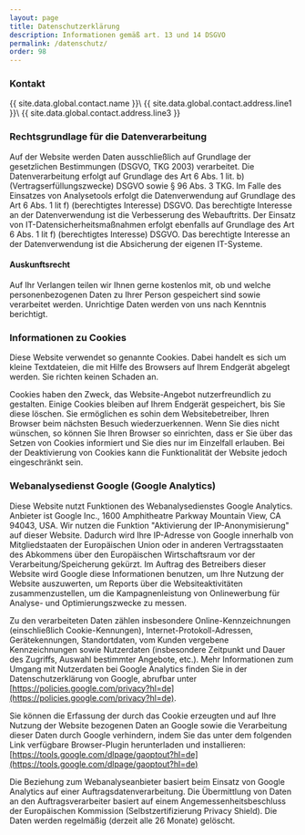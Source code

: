 ```yaml
---
layout: page
title: Datenschutzerklärung
description: Informationen gemäß art. 13 und 14 DSGVO
permalink: /datenschutz/
order: 98
---
```



### Kontakt

{{ site.data.global.contact.name }}\\
{{ site.data.global.contact.address.line1 }}\\
{{ site.data.global.contact.address.line3 }}


### Rechtsgrundlage für die Datenverarbeitung

Auf der Website werden Daten ausschließlich auf Grundlage der gesetzlichen Bestimmungen (DSGVO, TKG 2003) verarbeitet.
Die Datenverarbeitung erfolgt auf Grundlage des Art 6 Abs. 1 lit. b) (Vertragserfüllungszwecke) DSGVO sowie § 96 Abs. 3 TKG.
Im Falle des Einsatzes von Analysetools erfolgt die Datenverwendung auf Grundlage des Art 6 Abs. 1 lit f) (berechtigtes Interesse)
DSGVO. Das berechtigte Interesse an der Datenverwendung ist die Verbesserung des Webauftritts. Der Einsatz von IT-Datensicherheitsmaßnahmen erfolgt
 ebenfalls auf Grundlage des Art 6 Abs. 1 lit f) (berechtigtes Interesse) DSGVO. Das berechtigte Interesse an der Datenverwendung ist 
 die Absicherung der eigenen IT-Systeme.
 
#### Auskunftsrecht

Auf Ihr Verlangen teilen wir Ihnen gerne kostenlos mit, ob und welche personenbezogenen Daten zu Ihrer Person gespeichert 
sind sowie verarbeitet werden. Unrichtige Daten werden von uns nach Kenntnis berichtigt. 
 
### Informationen zu Cookies
 
 Diese Website verwendet so genannte Cookies. Dabei handelt es sich um kleine Textdateien, die mit Hilfe des Browsers auf 
 Ihrem Endgerät abgelegt werden. Sie richten keinen Schaden an.
 
 Cookies haben den Zweck, das Website-Angebot nutzerfreundlich zu gestalten. Einige Cookies bleiben auf Ihrem Endgerät 
 gespeichert, bis Sie diese löschen. Sie ermöglichen es sohin dem Websitebetreiber, Ihren Browser beim nächsten Besuch 
 wiederzuerkennen. Wenn Sie dies nicht wünschen, so können Sie Ihren Browser so einrichten, dass er Sie über das Setzen 
 von Cookies informiert und Sie dies nur im Einzelfall erlauben. Bei der Deaktivierung von Cookies kann die Funktionalität 
 der Website jedoch eingeschränkt sein.
 
### Webanalysedienst Google (Google Analytics)


Diese Website nutzt Funktionen des Webanalysedienstes Google Analytics. Anbieter ist Google Inc., 1600 Amphitheatre Parkway 
Mountain View, CA 94043, USA. Wir nutzen die Funktion "Aktivierung der IP-Anonymisierung" auf dieser Website. Dadurch wird 
Ihre IP-Adresse von Google innerhalb von Mitgliedstaaten der Europäischen Union oder in anderen Vertragsstaaten des Abkommens 
über den Europäischen Wirtschaftsraum vor der Verarbeitung/Speicherung gekürzt. Im Auftrag des Betreibers dieser Website 
wird Google diese Informationen benutzen, um Ihre Nutzung der Website  auszuwerten, um Reports über die Websiteaktivitäten 
zusammenzustellen, um die Kampagnenleistung von Onlinewerbung für Analyse- und Optimierungszwecke zu messen.

Zu den verarbeiteten Daten zählen insbesondere Online-Kennzeichnungen (einschließlich Cookie-Kennungen), Internet-Protokoll-Adressen, 
Gerätekennungen, Standortdaten, vom Kunden vergebene Kennzeichnungen sowie Nutzerdaten (insbesondere Zeitpunkt und Dauer des 
Zugriffs, Auswahl bestimmter Angebote, etc.). Mehr Informationen zum Umgang mit Nutzerdaten bei Google Analytics finden Sie in 
der Datenschutzerklärung von Google, abrufbar unter [https://policies.google.com/privacy?hl=de](https://policies.google.com/privacy?hl=de).

Sie können die Erfassung der durch das Cookie erzeugten und auf Ihre Nutzung der Website bezogenen Daten an Google sowie 
die Verarbeitung dieser Daten durch Google verhindern, indem Sie das unter dem folgenden Link verfügbare Browser-Plugin 
herunterladen und installieren: [https://tools.google.com/dlpage/gaoptout?hl=de](https://tools.google.com/dlpage/gaoptout?hl=de)


Die Beziehung zum Webanalyseanbieter basiert beim Einsatz von Google Analytics auf einer Auftragsdatenverarbeitung. 
Die Übermittlung von Daten an den Auftragsverarbeiter basiert auf einem Angemessenheitsbeschluss der Europäischen Kommission 
(Selbstzertifizierung Privacy Shield). Die Daten werden regelmäßig (derzeit alle 26 Monate) gelöscht.
 
